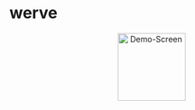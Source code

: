 # werve
<p align="center">
<a href="https://ibb.co/ZxqDrdn"><img src="https://i.ibb.co/4phrLW6/final-Screen.gif" alt="Demo-Screen" width="120" ></a>
</p>